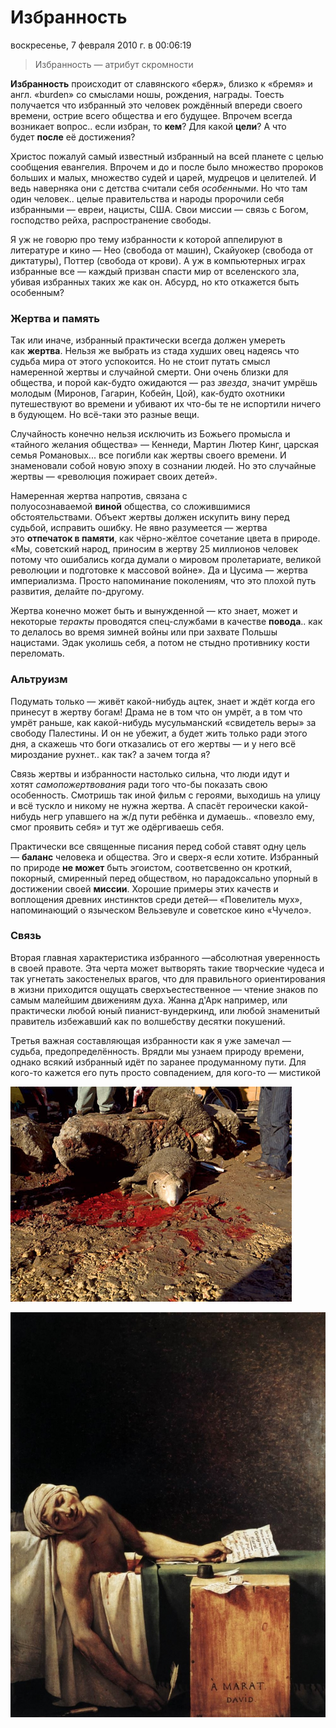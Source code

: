 # Избранность
воскресенье, 7 февраля 2010 г. в 00:06:19

> Избранность — атрибут скромности

**Избранность** происходит от славянского «берѫ», близко к «бремя» и англ. «burden» со смыслами ношы, рождения, награды. Тоесть получается что избранный это человек рождённый впереди своего времени, острие всего общества и его будущее. Впрочем всегда возникает вопрос.. если избран, то **кем**? Для какой **цели**? А что будет **после** её достижения?

<!-- truncate -->

Христос пожалуй самый известный избранный на всей планете с целью сообщения евангелия. Впрочем и до и после было множество пророков больших и малых, множество судей и царей, мудрецов и целителей. И ведь наверняка они с детства считали себя _особенными_. Но что там один человек.. целые правительства и народы пророчили себя избранными — евреи, нацисты, США. Свои миссии — связь с Богом, господство рейха, распространение свободы.  

Я уж не говорю про тему избранности к которой аппелируют в литературе и кино — Нео (свобода от машин), Скайуокер (свобода от диктатуры), Поттер (свобода от крови). А уж в компьютерных играх избранные все — каждый призван спасти мир от вселенского зла, убивая избранных таких же как он. Абсурд, но кто откажется быть особенным?

### Жертва и память
Так или иначе, избранный практически всегда должен умереть как **жертва**. Нельзя же выбрать из стада худших овец надеясь что судьба мира от этого успокоится. Но не стоит путать смысл намеренной жертвы и случайной смерти. Они очень близки для общества, и порой как-будто ожидаются — раз _звезда_, значит умрёшь молодым (Миронов, Гагарин, Кобейн, Цой), как-будто охотники путешествуют во времени и убивают их что-бы те не испортили ничего в будующем. Но всё-таки это разные вещи.  

Случайность конечно нельзя исключить из Божьего промысла и «тайного желания общества» — Кеннеди, Мартин Лютер Кинг, царская семья Романовых... все погибли как жертвы своего времени. И знаменовали собой новую эпоху в сознании людей. Но это случайные жертвы — «революция пожирает своих детей».

Намеренная жертва напротив, связана с полуосознаваемой **виной** общества, со сложившимися обстоятельствами. Объект жертвы должен искупить вину перед судьбой, исправить ошибку. Не явно разумеется — жертва это **отпечаток в памяти**, как чёрно-жёлтое сочетание цвета в природе. «Мы, советский народ, приносим в жертву 25 миллионов человек потому что ошибались когда думали о мировом пролетариате, великой революции и подготовке к массовой войне». Да и Цусима — жертва империализма. Просто напоминание поколениям, что это плохой путь развития, делайте по-другому.

Жертва конечно может быть и вынужденной — кто знает, может и некоторые _теракты_ проводятся спец-службами в качестве **повода**.. как то делалось во время зимней войны или при захвате Польшы нацистами. Эдак уколишь себя, а потом не стыдно противнику кости переломать.

  

### Альтруизм  

Подумать только — живёт какой-нибудь ацтек, знает и ждёт когда его принесут в жертву богам! Драма не в том что он умрёт, а в том что умрёт раньше, как какой-нибудь мусульманский «свидетель веры» за свободу Палестины. И он не убежит, а будет жить только ради этого дня, а скажешь что боги отказались от его жертвы — и у него всё мироздание рухнет.. как так? а зачем тогда я?  

Связь жертвы и избранности настолько сильна, что люди идут и хотят _самопожертвования_ ради того что-бы показать свою особенность. Смотришь так иной фильм с героями, выходишь на улицу и всё тускло и никому не нужна жертва. А спасёт героически какой-нибудь негр упавшего на ж/д пути ребёнка и думаешь.. «повезло ему, смог проявить себя» и тут же одёргиваешь себя.  

Практически все священные писания перед собой ставят одну цель — **баланс** человека и общества. Эго и сверх-я если хотите. Избранный по природе **не может** быть эгоистом, соответсвенно он кроткий, покорный, смиренный перед обществом, но парадоксально упорный в достижении своей **миссии**. Хорошие примеры этих качеств и воплощения древних инстинктов среди детей— «Повелитель мух», напоминающий о языческом Вельзевуле и советское кино «Чучело».

### Связь  

Вторая главная характеристика избранного —абсолютная уверенность в своей правоте. Эта черта может вытворять такие творческие чудеса и так угнетать закостенелых врагов, что для правильного ориентирования в жизни приходится ощущать сверхъестественное — чтение знаков по самым малейшим движениям духа. Жанна д'Арк например, или практически любой юный пианист-вундеркинд, или любой знаменитый правитель избежавший как по волшебству десятки покушений.  

Третья важная составляющая избранности как я уже замечал — судьба, предопределённость. Врядли мы узнаем природу времени, однако всякий избранный идёт по заранее продуманному пути. Для кого-то кажется его путь просто совпадением, для кого-то — мистикой

![](../img/148762_pic_text1.jpg)

![](../img/Death_of_Marat_by_David.jpg)